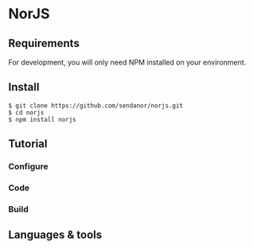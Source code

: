 # NorJS

## Requirements

For development, you will only need NPM installed on your environment.

<!-- FIXME: Add a link to Node installation guide -->

## Install

    $ git clone https://github.com/sendanor/norjs.git
    $ cd norjs
    $ npm install norjs
 
## Tutorial
    
### Configure

### Code

### Build

## Languages & tools

